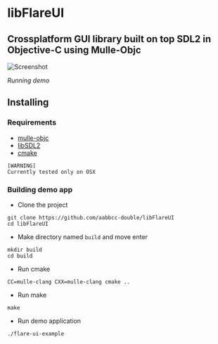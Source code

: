 # libFlareUI
Crossplatform GUI library built on top SDL2 in Objective-C using Mulle-Objc
------------

![Screenshot](http://i.imgur.com/NSLTvlX.gif)

_Running demo_

## Installing
### Requirements
* [mulle-objc](http://i.imgur.com/NSLTvlX.gif)
* [libSDL2](https://www.libsdl.org/)
* [cmake](https://cmake.org/)

```
[WARNING]
Currently tested only on OSX
```



### Building demo app
* Clone the project
```
git clone https://github.com/aabbcc-double/libFlareUI
cd libFlareUI
```
* Make directory named `build` and move enter
```
mkdir build
cd build
```
* Run cmake
```
CC=mulle-clang CXX=mulle-clang cmake ..
```
* Run make 
```
make
```
* Run demo application
```
./flare-ui-example
```